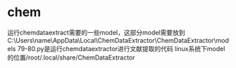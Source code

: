 # chem
运行chemdataextract需要的一些model，这部分model需要放到C:\Users\name\AppData\Local\ChemDataExtractor\ChemDataExtractor\models
79-80.py是运行chemdataextractor进行文献提取的代码
linux系统下model的位置/root/.local/share/ChemDataExtractor
